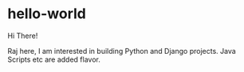 # hello-world
Hi There!

Raj here, I am interested in building Python and Django projects.
Java Scripts etc are added flavor.
